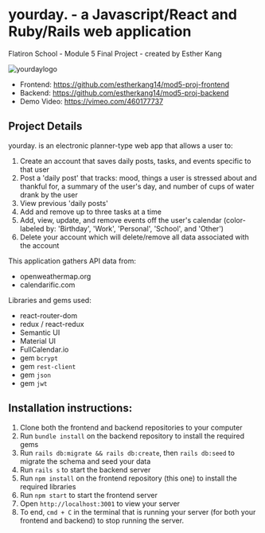 # yourday. - a Javascript/React and Ruby/Rails web application
Flatiron School - Module 5 Final Project - created by Esther Kang

![yourdaylogo](https://cdn.discordapp.com/attachments/749783037281042626/753351314666160128/Copy_of_find.jpg)

- Frontend: https://github.com/estherkang14/mod5-proj-frontend
- Backend: https://github.com/estherkang14/mod5-proj-backend
- Demo Video: https://vimeo.com/460177737 

## Project Details

yourday. is an electronic planner-type web app that allows a user to:
1. Create an account that saves daily posts, tasks, and events specific to that user
2. Post a 'daily post' that tracks: mood, things a user is stressed about and thankful for, a summary of the user's day, and number of cups of water drank by the user
3. View previous 'daily posts'
4. Add and remove up to three tasks at a time
5. Add, view, update, and remove events off the user's calendar (color-labeled by: 'Birthday', 'Work', 'Personal', 'School', and 'Other')
6. Delete your account which will delete/remove all data associated with the account

This application gathers API data from: 
- openweathermap.org
- calendarific.com 

Libraries and gems used: 
- react-router-dom
- redux / react-redux
- Semantic UI 
- Material UI
- FullCalendar.io 
- gem `bcrypt` 
- gem `rest-client`
- gem `json`
- gem `jwt`

## Installation instructions:
1. Clone both the frontend and backend repositories to your computer
2. Run `bundle install` on the backend repository to install the required gems
3. Run `rails db:migrate && rails db:create`, then `rails db:seed` to migrate the schema and seed your data
4. Run `rails s` to start the backend server
5. Run `npm install` on the frontend repository (this one) to install the required libraries
6. Run `npm start` to start the frontend server
7. Open `http://localhost:3001` to view your server 
8. To end, `cmd + C` in the terminal that is running your server (for both your frontend and backend) to stop running the server.


